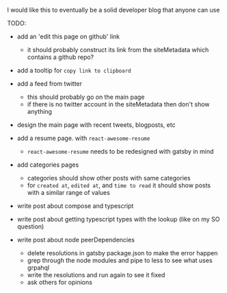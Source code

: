I would like this to eventually be a solid developer blog that anyone can use

TODO:

- add an 'edit this page on github' link
  - it should probably construct its link from the siteMetadata which contains a github repo?

- add a tooltip for `copy link to clipboard`

- add a feed from twitter
  - this should probably go on the main page
  - if there is no twitter account in the siteMetadata then don't show anything

- design the main page with recent tweets, blogposts, etc

- add a resume page. with `react-awesome-resume`
  - `react-awesome-resume` needs to be redesigned with gatsby in mind

- add categories pages
  - categories should show other posts with same categories
  - for `created at`, `edited at`, and `time to read` it should show posts with a similar range of values

- write post about compose and typescript
- write post about getting typescript types with the lookup (like on my SO question)
- write post about node peerDependencies
  - delete resolutions in gatsby package.json to make the error happen
  - grep through the node modules and pipe to less to see what uses grpahql
  - write the resolutions and run again to see it fixed
  - ask others for opinions
